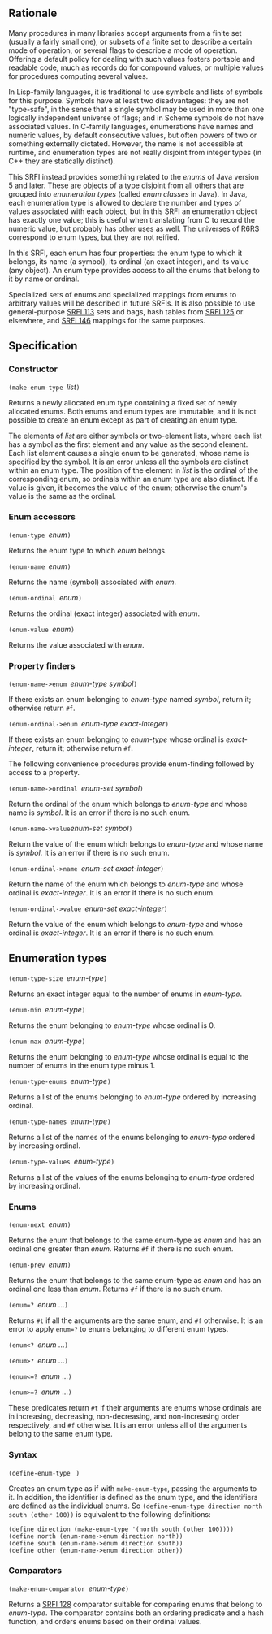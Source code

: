 ## Rationale

Many procedures in many libraries accept arguments from a finite set (usually a fairly small one), or subsets of a finite set to describe a certain mode of operation, or several flags to describe a mode of operation. Offering a default policy for dealing with such values fosters portable and readable code, much as records do for compound values, or multiple values for procedures computing several values.

In Lisp-family languages, it is traditional to use symbols and lists of symbols for this purpose.  Symbols have at least two disadvantages: they are not "type-safe", in the sense that a single symbol may be used in more than one logically independent universe of flags; and in Scheme symbols do not have associated values.  In C-family languages, enumerations have names and numeric values, by default consecutive values, but often powers of two or something externally dictated.  However, the name is not accessible at runtime, and enumeration types are not really disjoint from integer types (in C++ they are statically distinct).

This SRFI instead provides something related to the *enums* of Java version 5 and later.  These are objects of a type disjoint from all others that are grouped into *enumeration types* (called *enum classes* in Java).  In Java, each enumeration type is allowed to declare the number and types of values associated with each object, but in this SRFI an enumeration object has exactly one value; this is useful when translating from C to record the numeric value, but probably has other uses as well.  The universes of R6RS correspond to enum types, but they are not reified.

In this SRFI, each enum has four properties:  the enum type to which it belongs, its name (a symbol), its ordinal (an exact integer), and its value (any object).  An enum type provides access to all the enums that belong to it by name or ordinal.

Specialized sets of enums and specialized mappings from enums to arbitrary values will be described in future SRFIs.  It is also possible to use general-purpose [SRFI 113](http://srfi.schemers.org/srfi-113/srfi-113.html) sets and bags, hash tables from [SRFI 125](http://srfi.schemers.org/srfi-125/srfi-125.html) or elsewhere, and [SRFI 146](http://srfi.schemers.org/srfi-146/srfi-146.html) mappings for the same purposes.

## Specification

### Constructor

`(make-enum-type `*list*`)`

Returns a newly allocated enum type containing a fixed set of newly allocated enums.  Both enums and enum types are immutable, and it is not possible to create an enum except as part of creating an enum type.

The elements of *list* are either symbols or two-element lists, where each list has a symbol as the first element and any value as the second element.  Each list element causes a single enum to be generated, whose name is specified by the symbol.  It is an error unless all the symbols are distinct within an enum type.  The position of the element in *list* is the ordinal of the corresponding enum, so ordinals within an enum type are also distinct.  If a value is given, it becomes the value of the enum; otherwise the enum's value is the same as the ordinal.

### Enum accessors

`(enum-type `*enum*`)`

Returns the enum type to which *enum* belongs.

`(enum-name `*enum*`)`

Returns the name (symbol) associated with *enum*.

`(enum-ordinal `*enum*`)`

Returns the ordinal (exact integer) associated with *enum*.

`(enum-value `*enum*`)`

Returns the value associated with *enum*.

### Property finders

`(enum-name->enum `*enum-type symbol*`)`

If there exists an enum belonging to *enum-type* named *symbol*, return it; otherwise return `#f`.

`(enum-ordinal->enum `*enum-type exact-integer*`)`

If there exists an enum belonging to *enum-type* whose ordinal is *exact-integer*, return it; otherwise return `#f`.

The following convenience procedures provide enum-finding followed by access to a property.

`(enum-name->ordinal `*enum-set symbol*`)`

Return the ordinal of the enum which belongs to *enum-type* and whose name is *symbol*.  It is an error if there is no such enum.

`(enum-name->value`*enum-set symbol*`)`

Return the value of the enum which belongs to *enum-type* and whose name is *symbol*.  It is an error if there is no such enum.

`(enum-ordinal->name `*enum-set exact-integer*`)`

Return the name of the enum which belongs to *enum-type* and whose ordinal is *exact-integer*.  It is an error if there is no such enum.

`(enum-ordinal->value `*enum-set exact-integer*`)`

Return the value of the enum which belongs to *enum-type* and whose ordinal is *exact-integer*.  It is an error if there is no such enum.

## Enumeration types

`(enum-type-size `*enum-type*`)`

Returns an exact integer equal to the number of enums in *enum-type*.

`(enum-min `*enum-type*`)`

Returns the enum belonging to *enum-type* whose ordinal is 0.

`(enum-max `*enum-type*`)`

Returns the enum belonging to *enum-type* whose ordinal is equal to the number of enums in the enum type minus 1.

`(enum-type-enums `*enum-type*`)`

Returns a list of the enums belonging to *enum-type* ordered by increasing ordinal.

`(enum-type-names `*enum-type*`)`

Returns a list of the names of the enums belonging to *enum-type* ordered by increasing ordinal.

`(enum-type-values `*enum-type*`)`

Returns a list of the values of the enums belonging to *enum-type* ordered by increasing ordinal.

### Enums

`(enum-next `*enum*`)`

Returns the enum that belongs to the same enum-type as *enum* and has an ordinal one greater than *enum*.  Returns `#f` if there is no such enum.

`(enum-prev `*enum*`)`

Returns the enum that belongs to the same enum-type as *enum* and has an ordinal one less than *enum*.  Returns `#f` if there is no such enum.

`(enum=? `*enum* ...`)`

Returns `#t` if all the arguments are the same enum, and `#f` otherwise.  It is an error to apply `enum=?` to enums belonging to different enum types.

`(enum<? `*enum* ...`)`

`(enum>? `*enum* ...`)`

`(enum<=? `*enum* ...`)`

`(enum>=? `*enum* ...`)`

These predicates return `#t` if their arguments are enums whose ordinals are in increasing, decreasing, non-decreasing, and non-increasing order respectively, and `#f` otherwise.  It is an error unless all of the arguments belong to the same enum type.

### Syntax

`(define-enum-type `<name> <symbol-or-list>`)`

Creates an enum type as if with `make-enum-type`, passing the <symbol-or-list> arguments to it.  In addition, the identifier <name> is defined as the enum type, and the <symbol> identifiers are defined as the individual enums.  So `(define-enum-type direction north south (other 100))` is equivalent to the following definitions:

```
(define direction (make-enum-type '(north south (other 100))))
(define north (enum-name->enum direction north))
(define south (enum-name->enum direction south))
(define other (enum-name->enum direction other))
```

### Comparators

`(make-enum-comparator `*enum-type*`)`

Returns a [SRFI 128](http://srfi.schemers.org/srfi-128/srfi-128.html) comparator suitable for comparing enums that belong to *enum-type*.  The comparator contains both an ordering predicate and a hash function, and orders enums based on their ordinal values.


